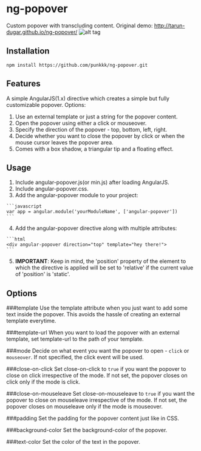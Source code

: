 # ng-popover
Custom popover with transcluding content. Original demo: http://tarun-dugar.github.io/ng-popover/
![alt tag](https://raw.githubusercontent.com/tarun-dugar/ng-popover/gh-pages/angular-popover.png)

Installation
-----
```code
npm install https://github.com/punkkk/ng-popover.git
```

Features
-----------
A simple AngularJS(1.x) directive which creates a simple but fully customizable popover. Options:

  1. Use an external template or just a string for the popover content.
  2. Open the popover using either a click or mouseover.
  3. Specify the direction of the popover - top, bottom, left, right.
  4. Decide whether you want to close the popover by click or when the mouse cursor leaves the popover area.
  5. Comes with a box shadow, a triangular tip and a floating effect.

Usage
-----
  1. Include angular-popover.js(or min.js) after loading AngularJS.
  2. Include angular-popover.css. 
  3. Add the angular-popover module to your project:
  
    ```javascript
    var app = angular.module('yourModuleName', ['angular-popover'])
    ```
  4. Add the angular-popover directive along with multiple attributes:
  
    ```html
    <div angular-popover direction="top" template="hey there!">
    ```
  5. **IMPORTANT**: Keep in mind, the 'position' property of the element to which the directive is applied will be set to 'relative' if the current value of 'position' is 'static'.  

Options
-------
###template
Use the template attribute when you just want to add some text inside the popover. This avoids the hassle of creating an external template everytime.

###template-url
When you want to load the popover with an external template, set template-url to the path of your template.

###mode
Decide on what event you want the popover to open - `click` or `mouseover`. If not specified, the click event will be used.

###close-on-click
Set close-on-click to `true` if you want the popover to close on click irrespective of the mode. If not set, the popover closes on click only if the mode is click.

###close-on-mouseleave
Set close-on-mouseleave to `true` if you want the popover to close on mouseleave irrespective of the mode. If not set, the popover closes on mouseleave only if the mode is mouseover.

###padding
Set the padding for the popover content just like in CSS.

###background-color
Set the background-color of the popover.

###text-color
Set the color of the text in the popover.

